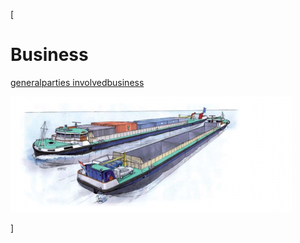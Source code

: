 [

# Business

<a href="/general" style="text-transform:lowercase;">General</a><a href="/general/parties_involved" style="text-transform:lowercase;">Parties involved</a><a href="/general/parties_involved/business" style="text-transform:lowercase;">Business</a>  
  
![](docs/Image/359/thumb_450x-_screen_capture_8.png)  
  
  
]